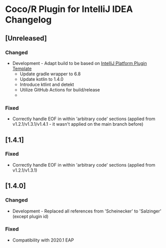# Coco/R Plugin for IntelliJ IDEA Changelog

## [Unreleased]
### Changed
- Development - Adapt build to be based on [IntelliJ Platform Plugin Template](https://github.com/JetBrains/intellij-platform-plugin-template)
  - Update gradle wrapper to 6.8
  - Update kotlin to 1.4.0
  - Introduce ktlint and detekt
  - Utilize GitHub Actions for build/release
  -
  
### Fixed
- Correctly handle EOF in within 'arbitrary code' sections (applied from v1.2.1/v1.3.1/v1.4.1 - it wasn't applied on the main branch before)

## [1.4.1]
### Fixed
- Correctly handle EOF in within 'arbitrary code' sections (applied from v1.2.1/v1.3.1)


## [1.4.0]
### Changed
- Development - Replaced all references from 'Scheinecker' to 'Salzinger' (except plugin id)

### Fixed
- Compatibility with 2020.1 EAP